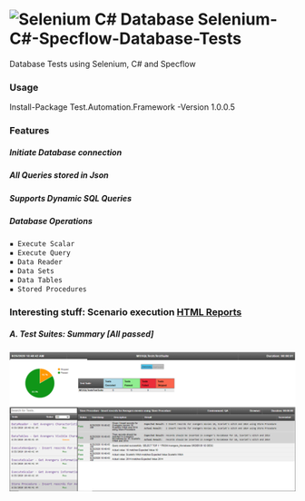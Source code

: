 # <img src="https://github.com/SandeepDhamale1905/SandeepDhamaleProfile/blob/master/Logos/Database_small.png" alt="Selenium C# Database"> Selenium-C#-Specflow-Database-Tests
Database Tests using Selenium, C# and Specflow

### Usage
Install-Package Test.Automation.Framework -Version 1.0.0.5

### Features
#####  Initiate Database connection
#####  All Queries stored in Json
#####  Supports Dynamic SQL Queries
#####  Database Operations
    ▪ Execute Scalar 
    ▪ Execute Query 
    ▪ Data Reader
    ▪ Data Sets 
    ▪ Data Tables
    ▪ Stored Procedures

### Interesting stuff: Scenario execution [HTML Reports](https://github.com/SandeepDhamale19/Selenium-Database-Tests/tree/master/TestAutomation.MSSQLTests/Results)
##### A. Test Suites: Summary [All passed]
 <kbd>![](TestAutomation.MSSQLTests/Results/Execution_Report_Database.PNG)</kbd>

 
